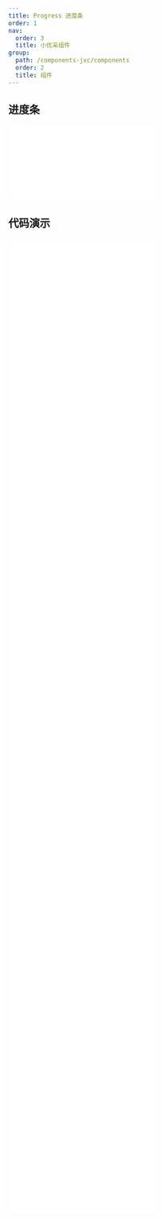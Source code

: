 ```yaml
---
title: Progress 进度条
order: 1
nav:
  order: 3
  title: 小优采组件
group:
  path: /components-jxc/components
  order: 2
  title: 组件
---
```


## 进度条

<div>
<embed src="@docs-common/progress/index.md"></embed>
</div>
        
## 代码演示

<Row gutter=8>

  <Col span=12>
    
  <div class="code-box"><embed src="@abiz-rc-jxc/progress/demo/line-progress-jxc.md"></embed></div>
          
  <div class="code-box"><embed src="@abiz-rc-jxc/progress/demo/line-mini-progress-jxc.md"></embed></div>
          
  <div class="code-box"><embed src="@abiz-rc-jxc/progress/demo/circle-dynamic-progress-jxc.md"></embed></div>
          
  <div class="code-box"><embed src="@abiz-rc-jxc/progress/demo/format-progress-jxc.md"></embed></div>
          
  <div class="code-box"><embed src="@abiz-rc-jxc/progress/demo/segment-progress-jxc.md"></embed></div>
          
  <div class="code-box"><embed src="@abiz-rc-jxc/progress/demo/steps-progress-jxc.md"></embed></div>
          
  </Col>
          
  <Col span=12>
    
  <div class="code-box"><embed src="@abiz-rc-jxc/progress/demo/circle-progress-jxc.md"></embed></div>
          
  <div class="code-box"><embed src="@abiz-rc-jxc/progress/demo/circle-mini-progress-jxc.md"></embed></div>
          
  <div class="code-box"><embed src="@abiz-rc-jxc/progress/demo/dynamic-progress-jxc.md"></embed></div>
          
  <div class="code-box"><embed src="@abiz-rc-jxc/progress/demo/dashboard-progress-jxc.md"></embed></div>
          
  <div class="code-box"><embed src="@abiz-rc-jxc/progress/demo/linecap-progress-jxc.md"></embed></div>
          
  <div class="code-box"><embed src="@abiz-rc-jxc/progress/demo/gradient-line-progress-jxc.md"></embed></div>
          
  </Col>
          
</Row>
        
<div><embed src="@docs-common/progress/index-api.md"></embed><div>
        